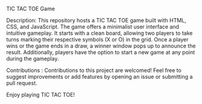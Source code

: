 TIC TAC TOE Game

Description:
This repository hosts a TIC TAC TOE game built with HTML, CSS, and JavaScript. The game offers a minimalist user interface and intuitive gameplay. It starts with a clean board, allowing two players to take turns marking their respective symbols (X or O) in the grid. Once a player wins or the game ends in a draw, a winner window pops up to announce the result. Additionally, players have the option to start a new game at any point during the gameplay.

Contributions : 
Contributions to this project are welcomed! Feel free to suggest improvements or add features by opening an issue or submitting a pull request.



Enjoy playing TIC TAC TOE!
